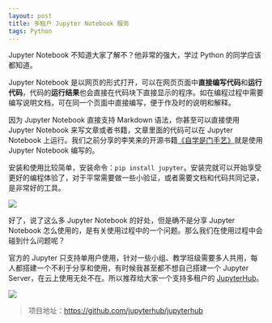 ```yaml
---
layout: post
title: 多租户 Jupyter Notebook 服务
tags: Python
---
```


Jupyter Notebook 不知道大家了解不？他非常的强大，学过 Python 的同学应该都知道。

Jupyter Notebook 是以网页的形式打开，可以在网页页面中**直接编写代码**和**运行代码**，代码的**运行结果**也会直接在代码块下直接显示的程序。如在编程过程中需要编写说明文档，可在同一个页面中直接编写，便于作及时的说明和解释。

因为 Jupyter Notebook 直接支持 Markdown 语法，你甚至可以直接使用 Jupyter Notebook 来写文章或者书籍，文章里面的代码可以在 Jupyter Notebook 上运行。我们之前分享的李笑来的开源书籍[《自学是门手艺》](https://github.com/selfteaching/the-craft-of-selfteaching)就是使用 Jupyter Notebook 编写的。

安装和使用比较简单，安装命令：`pip install jupyter`。安装完就可以开始享受更好的编程体验了，对于平常需要做一些小验证，或者需要文档和代码共同记录，是非常好的工具。

![](https://7465-test-3c9b5e-1258459492.tcb.qcloud.la/GitHub%E7%B2%BE%E9%80%89/jupyter01.png)

好了，说了这么多 Jupyter Notebook 的好处，但是确不是分享 Jupyter Notebook 怎么使用的，是有关使用过程中的一个问题。那么我们在使用过程中会碰到什么问题呢？

官方的 Jupyter 只支持单用户使用，针对一些小组、教学班级需要多人共用，每人都搭建一个不利于分享和使用，有时候我甚至都不想自己搭建一个 Jupyter Server，在云上使用无处不在。所以推荐给大家一个支持多租户的 [JupyterHub](https://github.com/jupyterhub/jupyterhub)。

![](https://7465-test-3c9b5e-1258459492.tcb.qcloud.la/GitHub%E7%B2%BE%E9%80%89/jupyter02.png)


> 项目地址：https://github.com/jupyterhub/jupyterhub
